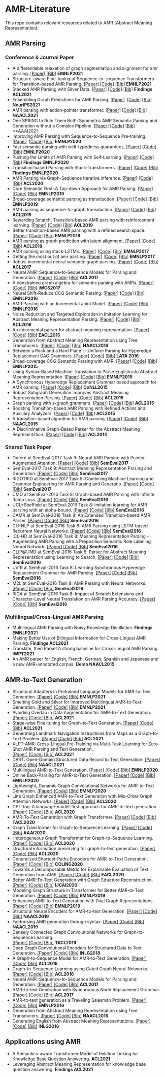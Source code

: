 # AMR-Literature
This repo contains relevant resources related to AMR (Abstract Meaning Representation).


## AMR Parsing

### Conference & Journal Paper
* A differentiable relaxation of graph segmentation and alignment for amr parsing. 
[[Paper]](https://arxiv.org/pdf/2010.12676.pdf)
[[Bib]]()
**EMNLP2021**
* Structure-aware Fine-tuning of Sequence-to-sequence Transformers for Transition-based AMR Parsing. 
[[Paper]]()
[[Code]]()
[[Bib]]()
**EMNLP2021**
* Stacked AMR Parsing with Silver Data. 
[[Paper]]()
[[Code]]()
[[Bib]]()
**Findings ACL2021**
* Ensembling Graph Predictions for AMR Parsing. 
[[Paper]]()
[[Code]]()
[[Bib]]()
**NeurIPS2021**
* AMR parsing with action-pointer transformer. 
[[Paper]]()
[[Code]]()
[[Bib]]()
**NAACL2021**
* One SPRING to Rule Them Both: Symmetric AMR Semantic Parsing and Generation without a Complex Pipeline. 
[[Paper]]()
[[Code]]()
[[Bib]]()
**AAAI2021
* Improving AMR Parsing with Sequence-to-Sequence Pre-training. 
[[Paper]]()
[[Code]]()
[[Bib]]()
**EMNLP2020**
* Fast semantic parsing with well-typedness guarantees. 
[[Paper]]()
[[Code]]()
[[Bib]]()
**EMNLP2020**
* Pushing the Limits of AMR Parsing with Self-Learning. 
[[Paper]]()
[[Code]]()
[[Bib]]()
**Findings EMNLP2020**
* Transition-based Parsing with Stack-Transformers. 
[[Paper]]()
[[Code]]()
[[Bib]]()
**Findings EMNLP2020**
* AMR Parsing via Graph-Sequence Iterative Inference. 
[[Paper]](https://arxiv.org/pdf/2010.12676.pdf)
[[Code]](https://github.com/jcyk/AMR-gs)
[[Bib]](https://aclanthology.org/2020.acl-main.119.bib)
**ACL2020**
* Core Semantic First: A Top-down Approach for AMR Parsing. 
[[Paper]]()
[[Code]]()
[[Bib]]()
**EMNLP2019**
* Broad-coverage semantic parsing as transduction.
[[Paper]]()
[[Code]]() 
[[Bib]]()
**EMNLP2019**
* AMR parsing as sequence-to-graph transduction. 
[[Paper]]()
[[Code]]()
[[Bib]]()
**ACL2019**
* Rewarding Smatch: Transition-based AMR parsing with reinforcement learning. 
[[Paper]]()
[[Code]]()
[[Bib]]()
**ACL2019**
* Better transition-based AMR parsing with a refined search space. 
[[Paper]]()
[[Code]]()
[[Bib]]()
**EMNLP2018**
* AMR parsing as graph prediction with latent alignment. 
[[Paper]]()
[[Code]]()
[[Bib]]()
**ACL2018**
* AMR parsing using stack-LSTMs. 
[[Paper]]()
[[Code]]()
[[Bib]]()
**EMNLP2017**
* Getting the most out of amr parsing.
[[Paper]]()
[[Code]]()
[[Bib]]()
**EMNLP2017**
* Robust incremental neural semantic graph parsing. 
[[Paper]]()
[[Code]]()
[[Bib]]()
**ACL2017**
* Neural AMR: Sequence-to-Sequence Models for Parsing and Generation. 
[[Paper]]()
[[Code]]()
[[Bib]]()
**ACL2017**
* A constrained graph algebra for semantic parsing with AMRs. 
[[Paper]]()
[[Code]]()
[[Bib]]()
**IWCS2017**
* Neural Shift-Reduce CCG Semantic Parsing. 
[[Paper]]()
[[Code]]()
[[Bib]]()
**EMNLP2016**
* AMR Parsing with an Incremental Joint Model. 
[[Paper]]()
[[Code]]()
[[Bib]]()
**EMNLP2016**
* Noise Reduction and Targeted Exploration in Imitation Learning for Abstract Meaning Representation Parsing. 
[[Paper]]()
[[Code]]()
[[Bib]]()
**ACL2016**
* An incremental parser for abstract meaning representation. 
[[Paper]]()
[[Code]]()
[[Bib]]()
**EACL2016**
* Generation from Abstract Meaning Representation using Tree Transducers. 
[[Paper]]()
[[Code]]()
[[Bib]]()
**NAACL2016**
* Between a Rock and a Hard Place -- Uniform Parsing for Hyperedge Replacement DAG Grammars. 
[[Paper]]()
[[Code]]()
[[Bib]]()
**LATA 2016**
* Broad-coverage CCG Semantic Parsing with AMR. 
[[Paper]]()
[[Code]]()
[[Bib]]()
**EMNLP2015**
* Using Syntax-Based Machine Translation to Parse English into Abstract Meaning Representation. 
[[Paper]]()
[[Code]]()
[[Bib]]()
**EMNLP2015**
* A Synchronous Hyperedge Replacement Grammar based approach for AMR parsing. 
[[Paper]]()
[[Code]]()
[[Bib]]()
**CoNLL2015**
* Robust Subgraph Generation Improves Abstract Meaning Representation Parsing. 
[[Paper]]()
[[Code]]() 
[[Bib]]()
**ACL2015**
* Graph parsing with s-graph grammars. 
[[Paper]]()
[[Code]]()
[[Bib]]()
**ACL2015**
* Boosting Transition-based AMR Parsing with Refined Actions and Auxiliary Analyzers.
[[Paper]]()
[[Code]]()
[[Bib]]()
**ACL2015**
* A transition-based algorithm for AMR parsing. 
[[Paper]]()
[[Code]]()
[[Bib]]()
**NAACL2015**
* A Discriminative Graph-Based Parser for the Abstract Meaning Representation. 
[[Paper]]()
[[Code]]()
[[Bib]]()
**ACL2014**

### Shared Task Paper

* Oxford at SemEval-2017 Task 9: Neural AMR Parsing with Pointer-Augmented Attention. 
[[Paper]]()
[[Code]]()
[[Bib]]()
**SemEval2017**
* SemEval-2017 Task 9: Abstract Meaning Representation Parsing and Generation. 
[[Paper]]()
[[Code]]()
[[Bib]]()
**SemEval2017**
* RIGOTRIO at SemEval-2017 Task 9: Combining Machine Learning and Grammar Engineering for AMR Parsing and Generatio. 
[[Paper]]()
[[Code]]()
[[Bib]]()
**SemEval2017**
* CMU at SemEval-2016 Task 8: Graph-based AMR Parsing with Infinite Ramp Loss. 
[[Paper]]()
[[Code]]()
[[Bib]]()
**SemEval2016**
* UCL+Sheffield at SemEval-2016 Task 8: Imitation learning for AMR parsing with an alpha-bound. 
[[Paper]]()
[[Code]]()
[[Bib]]()
**SemEval2016**
* CAMR at SemEval-2016 Task 8: An Extended Transition-based AMR Parser.
[[Paper]]()
[[Code]]()
[[Bib]]()
**SemEval2016**
* CU-NLP at SemEval-2016 Task 8: AMR Parsing using LSTM-based Recurrent Neural Networks. 
[[Paper]]()
[[Code]]()
[[Bib]]()
**SemEval2016**
* ICL-HD at SemEval-2016 Task 8: Meaning Representation Parsing - Augmenting AMR Parsing with a Preposition Semantic Role Labeling Neural Network. 
[[Paper]]()
[[Code]]()
[[Bib]]()
**SemEval2016**
* CLIP@UMD at SemEval-2016 Task 8: Parser for Abstract Meaning Representation using Learning to Search. 
[[Paper]]()
[[Code]]()
[[Bib]]()
**SemEval2016**
* UofR at SemEval-2016 Task 8: Learning Synchronous Hyperedge Replacement Grammar for AMR Parsing. 
[[Paper]]()
[[Code]]()
[[Bib]]()
**SemEval2016**
* M2L at SemEval-2016 Task 8: AMR Parsing with Neural Networks. 
[[Paper]]()
[[Code]]()
[[Bib]]()
**SemEval2016**
* RIGA at SemEval-2016 Task 8: Impact of Smatch Extensions and Character-Level Neural Translation on AMR Parsing Accuracy. 
[[Paper]]()
[[Code]]()
[[Bib]]()
**SemEval2016**

### Multilingual/Cross-Lingual AMR Parsing

* Multilingual AMR Parsing with Noisy Knowledge Distillation. **Findings EMNLP2021**
* Making Better Use of Bilingual Information for Cross-Lingual AMR Parsing. **Findings ACL2021**
* Translate, then Parse! A strong baseline for Cross-Lingual AMR Parsing. **IWPT2021**
* An AMR parser for English, French, German, Spanish and Japanese and a new AMR-annotated corpus. **Demo NAACL2015**

## AMR-to-Text Generation


* Structural Adapters in Pretrained Language Models for AMR-to-Text Generation. 
[[Paper]](https://arxiv.org/abs/2103.09120)
[[Code]](https://github.com/ukplab/structadapt)
[[Bib]]()
**EMNLP2021**
* Smelting Gold and Silver for Improved Multilingual AMR-to-Text Generation. 
[[Paper]](https://arxiv.org/abs/2109.03808)
[[Code]](https://github.com/leoribeiro/m-AMR2Text?ref=https://githubhelp.com)
[[Bib]]()
**EMNLP2021**
* Avoiding Overlap in Data Augmentation for AMR-to-Text Generation. 
[[Paper]]()
[[Code]]()
[[Bib]]()
**ACL2021**
* Stage-wise Fine-tuning for Graph-to-Text Generation.
[[Paper]]()
[[Code]]()
[[Bib]]()
**ACL2021**
* Generating Landmark Navigation Instructions from Maps as a Graph-to-Text Problem. 
[[Paper]]()
[[Code]]()
[[Bib]]()
**ACL2021**
* XLPT-AMR: Cross-Lingual Pre-Training via Multi-Task Learning for Zero-Shot AMR Parsing and Text Generation.  
[[Paper]]()
[[Code]]()
[[Bib]]()
**ACL2021**
* DART: Open-Domain Structured Data Record to Text Generation.
[[Paper]]()
[[Code]]()
[[Bib]]()
**NAACL2021**
* Multilingual AMR-to-Text Generation.
[[Paper]]()
[[Code]]()
[[Bib]]()
**EMNLP2020**
* Online Back-Parsing for AMR-to-Text Generation.
[[Paper]]()
[[Code]]()
[[Bib]]()
**EMNLP2020**
* Lightweight, Dynamic Graph Convolutional Networks for AMR-to-Text Generation.
[[Paper]]()
[[Code]]()
[[Bib]]()
**EMNLP2020**
* Line Graph Enhanced AMR-to-Text Generation with Mix-Order Graph Attention Networks.
[[Paper]]()
[[Code]]()
[[Bib]]()
**ACL2020**
* GPT-too: A language-model-first approach for AMR-to-text generation. 
[[Paper]]()
[[Code]]()
[[Bib]]()
**ACL2020**
* AMR-To-Text Generation with Graph Transformer.
[[Paper]]()
[[Code]]()
[[Bib]]()
**TACL2020**
* Graph Transformer for Graph-to-Sequence Learning.
[[Paper]]()
[[Code]]()
[[Bib]]()
**AAAI2020**
* Heterogeneous Graph Transformer for Graph-to-Sequence Learning. 
[[Paper]]()
[[Code]]()
[[Bib]]()
**ACL2020**
* structural information preserving for graph-to-text generation.
[[Paper]]()
[[Code]]()
[[Bib]]()
**ACL2020**
* Generalized Shortest-Paths Encoders for AMR-to-Text Generation.
[[Paper]]()
[[Code]]()
[[Bib]]()
**COLING2020**
* Towards a Decomposable Metric for Explainable Evaluation of Text Generation from AMR.
[[Paper]]()
[[Code]]()
[[Bib]]()
**EACL2020**
* Better AMR-To-Text Generation with Graph Structure Reconstruction.
[[Paper]]()
[[Code]]()
[[Bib]]()
**IJCAI2020**
* Modeling Graph Structure in Transformer for Better AMR-to-Text Generation. 
[[Paper]]()
[[Code]]()
[[Bib]]()
**EMNLP2019**
* Enhancing AMR-to-Text Generation with Dual Graph Representations.
[[Paper]]()
[[Code]]()
[[Bib]]()
**EMNLP2019**
* Structural Neural Encoders for AMR-to-text Generation.
[[Paper]]()
[[Code]]()
[[Bib]]()
**NAACL2019**
* Factorising AMR generation through syntax.
[[Paper]]()
[[Code]]()
[[Bib]]()
**NAACL2019**
* Densely Connected Graph Convolutional Networks for Graph-to-Sequence Learning.  
[[Paper]]()
[[Code]]()
[[Bib]]()
**TACL2019**
* Deep Graph Convolutional Encoders for Structured Data to Text Generation. 
[[Paper]]()
[[Code]]()
[[Bib]]()
**INLG2018**
* A Graph-to-Sequence Model for AMR-to-Text Generation.
[[Paper]]()
[[Code]]()
[[Bib]]()
**ACL2018**
* Graph-to-Sequence Learning using Gated Graph Neural Networks.
[[Paper]]()
[[Code]]()
[[Bib]]()
**ACL2018**
* Neural AMR: Sequence-to-Sequence Models for Parsing and Generation.
[[Paper]]()
[[Code]]()
[[Bib]]()
**ACL2017**
* AMR-to-text Generation with Synchronous Node Replacement Grammar.
[[Paper]]()
[[Code]]()
[[Bib]]()
**ACL2017**
* AMR-to-text generation as a Traveling Salesman Problem.
[[Paper]]()
[[Code]]()
[[Bib]]()
**EMNLP2016**
* Generation from Abstract Meaning Representation using Tree Transducers.
[[Paper]]()
[[Code]]()
[[Bib]]()
**NAACL2016**
* Generating English from Abstract Meaning Representations.
[[Paper]]()
[[Code]]()
[[Bib]]()
**INLG2016**

## Applications using AMR

* A Semantics-aware Transformer Model of Relation Linking for Knowledge Base Question Answering. **ACL2021**
* Leveraging Abstract Meaning Representation for knowledge base question answering. **Findings ACL2021**


